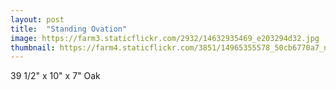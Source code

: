 ```yaml
---
layout: post
title:  "Standing Ovation"
image: https://farm3.staticflickr.com/2932/14632935469_e203294d32.jpg
thumbnail: https://farm4.staticflickr.com/3851/14965355578_50cb6770a7_n.jpg
---
```


39 1/2" x 10" x 7" Oak